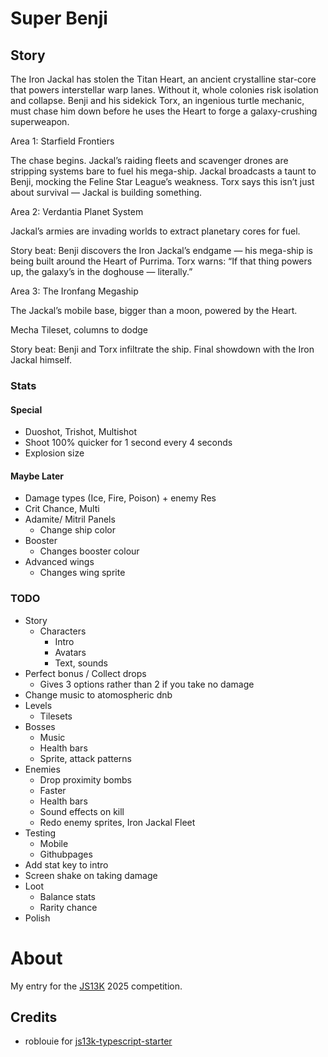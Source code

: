 # Super Benji

## Story

The Iron Jackal has stolen the Titan Heart, an ancient crystalline star-core that powers interstellar warp lanes. Without it, whole colonies risk isolation and collapse.
Benji and his sidekick Torx, an ingenious turtle mechanic, must chase him down before he uses the Heart to forge a galaxy-crushing superweapon.

Area 1: Starfield Frontiers

The chase begins. Jackal’s raiding fleets and scavenger drones are stripping systems bare to fuel his mega-ship. Jackal broadcasts a taunt to Benji, mocking the Feline Star League’s weakness. Torx says this isn’t just about survival — Jackal is building something.

Area 2: Verdantia Planet System

Jackal’s armies are invading worlds to extract planetary cores for fuel.

Story beat: Benji discovers the Iron Jackal’s endgame — his mega-ship is being built around the Heart of Purrima. Torx warns: “If that thing powers up, the galaxy’s in the doghouse — literally.”

Area 3: The Ironfang Megaship

The Jackal’s mobile base, bigger than a moon, powered by the Heart.

Mecha Tileset, columns to dodge

Story beat: Benji and Torx infiltrate the ship. Final showdown with the Iron Jackal himself.

### Stats

#### Special

- Duoshot, Trishot, Multishot
- Shoot 100% quicker for 1 second every 4 seconds
- Explosion size

#### Maybe Later

- Damage types (Ice, Fire, Poison) + enemy Res
- Crit Chance, Multi
- Adamite/ Mitril Panels
  - Change ship color
- Booster
  - Changes booster colour
- Advanced wings
  - Changes wing sprite

### TODO

- Story
  - Characters
    - Intro
    - Avatars
    - Text, sounds
- Perfect bonus / Collect drops
  - Gives 3 options rather than 2 if you take no damage
- Change music to atomospheric dnb
- Levels
  - Tilesets
- Bosses
  - Music
  - Health bars
  - Sprite, attack patterns
- Enemies
  - Drop proximity bombs
  - Faster
  - Health bars
  - Sound effects on kill
  - Redo enemy sprites, Iron Jackal Fleet
- Testing
  - Mobile
  - Githubpages
- Add stat key to intro
- Screen shake on taking damage
- Loot
  - Balance stats
  - Rarity chance
- Polish

# About

My entry for the [JS13K](https://js13kgames.com/) 2025 competition.

## Credits

- roblouie for [js13k-typescript-starter](https://github.com/roblouie/js13k-typescript-starter)
